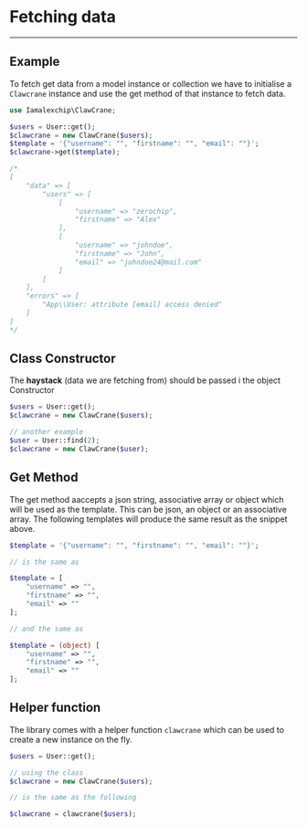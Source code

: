 # Fetching data
----

## Example
To fetch get data from a model instance or collection we have to initialise a `Clawcrane` instance and use the get method of that instance to fetch data.

```php
use Iamalexchip\ClawCrane;

$users = User::get();
$clawcrane = new ClawCrane($users);
$template = '{"username": "", "firstname": "", "email": ""}';
$clawcrane->get($template);

/*
[
    "data" => [
        "users" => [
            [
                "username" => "zerochip",
                "firstname" => "Alex"
            ],
            [
                "username" => "johndoe",
                "firstname" => "John",
                "email" => "johndoe24@mail.com"
            ]
        ]
    ],
    "errors" => [
        "App\\User: attribute [email] access denied"
    ]
]
*/
```

## Class Constructor
The **haystack** (data we are fetching from) should be passed i the object Constructor

```php
$users = User::get();
$clawcrane = new ClawCrane($users);

// another example
$user = User::find(2);
$clawcrane = new ClawCrane($user);
```

## Get Method
The get method aaccepts a json string, associative array or object which will be used as the template. This can be json, an object or an associative array. The following templates will produce the same result as the snippet above.

```php
$template = '{"username": "", "firstname": "", "email": ""}';

// is the same as

$template = [
    "username" => "",
    "firstname" => "",
    "email" => ""
];

// and the same as

$template = (object) [
    "username" => "",
    "firstname" => "",
    "email" => ""
];
```

## Helper function
The library comes with a helper function `clawcrane` which can be used to create a new instance on the fly.

```php
$users = User::get();

// using the class 
$clawcrane = new ClawCrane($users);

// is the same as the following

$clawcrane = clawcrane($users);
```
